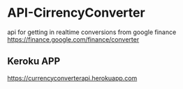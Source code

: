 # API-CirrencyConverter

api for getting in realtime conversions from google finance
https://finance.google.com/finance/converter

## Keroku APP
https://currencyconverterapi.herokuapp.com

